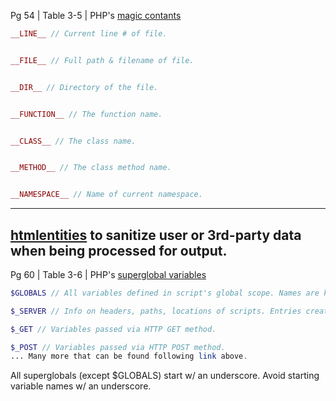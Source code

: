 Pg 54 | Table 3-5 | PHP's [magic contants](https://www.php.net/manual/en/language.constants.predefined.php)

```php
__LINE__ // Current line # of file.


__FILE__ // Full path & filename of file.


__DIR__ // Directory of the file.


__FUNCTION__ // The function name.


__CLASS__ // The class name.


__METHOD__ // The class method name.


__NAMESPACE__ // Name of current namespace.
```
----

[htmlentities](https://www.php.net/manual/en/function.htmlentities.php) to sanitize user or 3rd-party data when being processed for output.
----
Pg 60 | Table 3-6 | PHP's [superglobal variables](https://www.php.net/manual/en/language.variables.superglobals.php)

```php
$GLOBALS // All variables defined in script's global scope. Names are keys of the array.

$_SERVER // Info on headers, paths, locations of scripts. Entries created by web server (no guarantee every server will provide any of these)

$_GET // Variables passed via HTTP GET method.

$_POST // Variables passed via HTTP POST method.
... Many more that can be found following link above.
```
All superglobals (except $GLOBALS) start w/ an underscore. Avoid starting variable names w/ an underscore.